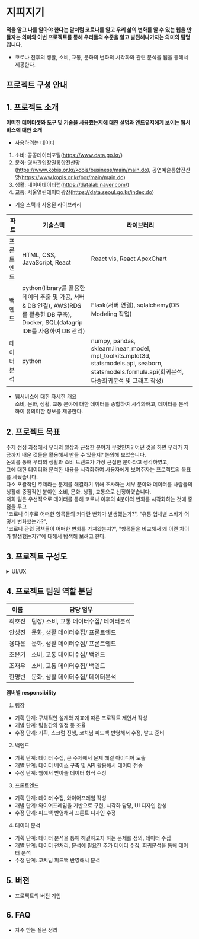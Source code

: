# 지피지기
**적을 알고 나를 알아야 한다는 말처럼 코로나를 알고 우리 삶의 변화를 알 수 있는 웹을 만들자는 의미와 이번 프로젝트를 통해 우리들의 수준을 알고 발전해나가자는 의미의 팀명입니다.**
- 코로나 전후의 생활, 소비, 교통, 문화의 변화의 시각화와 관련 분석을 웹을 통해서 제공한다.


## 프로젝트 구성 안내


## 1. 프로젝트 소개

**어떠한 데이터셋와 도구 및 기술을 사용했는지에 대한 설명과 엔드유저에게 보이는 웹서비스에 대한 소개**
- 사용하려는 데이터
1. 소비: 공공데이터포털(https://www.data.go.kr/)
2. 문화: 영화관입장권통합전산망(https://www.kobis.or.kr/kobis/business/main/main.do), 공연예술통합전산망(https://www.kopis.or.kr/por/main/main.do)
3. 생활: 네이버데이터랩(https://datalab.naver.com/)
4. 교통: 서울열린테이터광장(https://data.seoul.go.kr/index.do)
- 기술 스택과 사용된 라이브러리

| 파트 | 기술스택 | 라이브러리 |
| ------ | ------ | ------ |
| 프론트엔드 | HTML, CSS, JavaScript, React | React vis, React ApexChart |
| 백엔드 | python(library를 활용한 데이터 추출 및 가공, 서버 & DB 연결), AWS(RDS를 활용한 DB 구축), Docker, SQL(datagrip IDE를 사용하여 DB 관리)  | Flask(서버 연결), sqlalchemy(DB Modeling 작업) |
| 데이터분석 | python | numpy, pandas, sklearn.linear_model, mpl_toolkits.mplot3d, statsmodels.api, seaborn, statsmodels.formula.api(회귀분석, 다중회귀분석 및 그래프 작성) |

- 웹서비스에 대한 자세한 개요                      
  소비, 문화, 생활, 교통 분야에 대한 데이터를 종합하여 시각화하고, 데이터를 분석하여 유의미한 정보를 제공한다.
## 2. 프로젝트 목표

주제 선정 과정에서 우리의 일상과 근접한 분야가 무엇인지? 어떤 것을 하면 우리가 지금까지 배운 것들을 활용해서 만들 수 있을지? 논의해 보았습니다.    
논의를 통해 우리의 생활과 소비 트렌드가 가장 근접한 분야라고 생각하였고,   
그에 대한 데이터와 분석한 내용을 시각화하여 사용자에게 보여주자는 프로젝트의 목표를 세웠습니다.   
다소 포괄적인 주제라는 문제를 해결하기 위해 조사하는 세부 분야와 데이터를 사람들의 생활에 중점적인 분야인 소비, 문화, 생활, 교통으로 선정하였습니다.   
저희 팀은 우선적으로 데이터를 통해 코로나 이후의 4분야의 변화를 시각화하는 것에 중점을 두고    
"코로나 이후로 어떠한 항목들의 커다란 변화가 발생했는가?", "유통 업체별 소비가 어떻게 변화했는가?",      
"코로나 관련 정책들이 어떠한 변화를 가져왔는지?", "항목들을 비교해서 왜 이런 차이가 발생했는지?"에 대해서 탐색해 보려고 한다.     


## 3. 프로젝트 구성도
<details><summary>UI/UX</summary>

메인페이지
  ![메인_페이지](/uploads/b8c9b26519d5f3a879131c590deed31a/메인_페이지.PNG)
소비페이지
  ![소비_페이지](/uploads/1c6cc9cec18628c4519230f11be777aa/소비_페이지.PNG)
생활페이지
![생활_페이지](/uploads/78a559b085295b64b30114bc2c334669/생활_페이지.PNG)
문화페이지
![문화_페이지](/uploads/f494aba5dfca53d87b9ee36e636494e2/문화_페이지.PNG)
교통페이지
![교통_페이지](/uploads/10405b8b2bbc6fc70273927457473df7/교통_페이지.PNG)
와이어프레임
![와이어_프레임](/uploads/d49fb696fe74ee7a25bee05c3dd65a13/와이어_프레임.png)
</details>

## 4. 프로젝트 팀원 역할 분담
| 이름 | 담당 업무 |
| ------ | ------ |
| 최호진 | 팀장/ 소비, 교통 데이터수집/ 데이터분석|
| 안성진 | 문화, 생활 데이터수집/ 프론트엔드 |
| 용다운 | 문화, 생활 데이터수집/ 프론트엔드 |
| 조윤기 | 소비, 교통 데이터수집/ 백엔드 |
| 조재우 | 소비, 교통 데이터수집/ 백엔드 |
| 한명빈 | 문화, 생활 데이터수집/ 데이터분석 |


**멤버별 responsibility**

1. 팀장 

- 기획 단계: 구체적인 설계와 지표에 따른 프로젝트 제안서 작성
- 개발 단계: 팀원간의 일정 등 조율
- 수정 단계: 기획, 스크럼 진행, 코치님 피드백 반영해서 수정, 발표 준비

2. 백엔드 

- 기획 단계: 데이터 수집, 큰 주제에서 문제 해결 아이디어 도출
- 개발 단계: 데이터 베이스 구축 및 API 활용해서 데이터 전송
- 수정 단계: 웹에서 받아줄 데이터 형식 수정

3. 프론트엔드

- 기획 단계: 데이터 수집, 와이어프레임 작성
- 개발 단계: 와이어프레임을 기반으로 구현, 시각화 담당, UI 디자인 완성
- 수정 단계: 피드백 반영해서 프론트 디자인 수정

4. 데이터 분석

- 기획 단계: 데이터 분석을 통해 해결하고자 하는 문제를 정의, 데이터 수집
- 개발 단계: 데이터 전처리, 분석에 필요한 추가 데이터 수집, 회귀분석을 통해 데이터 분석
- 수정 단계: 코치님 피드백 반영해서 분석

## 5. 버전
  - 프로젝트의 버전 기입

## 6. FAQ
  - 자주 받는 질문 정리
